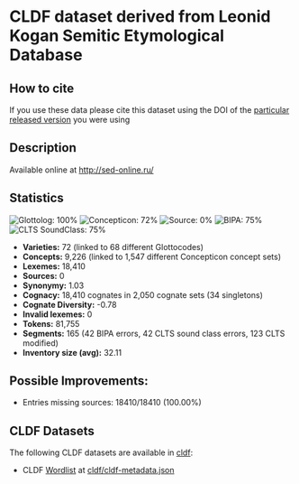# CLDF dataset derived from Leonid Kogan Semitic Etymological Database

## How to cite

If you use these data please cite
this dataset using the DOI of the [particular released version](../../releases/) you were using

## Description


Available online at http://sed-online.ru/

## Statistics


![Glottolog: 100%](https://img.shields.io/badge/Glottolog-100%25-brightgreen.svg "Glottolog: 100%")
![Concepticon: 72%](https://img.shields.io/badge/Concepticon-72%25-yellow.svg "Concepticon: 72%")
![Source: 0%](https://img.shields.io/badge/Source-0%25-red.svg "Source: 0%")
![BIPA: 75%](https://img.shields.io/badge/BIPA-75%25-yellow.svg "BIPA: 75%")
![CLTS SoundClass: 75%](https://img.shields.io/badge/CLTS%20SoundClass-75%25-yellow.svg "CLTS SoundClass: 75%")

- **Varieties:** 72 (linked to 68 different Glottocodes)
- **Concepts:** 9,226 (linked to 1,547 different Concepticon concept sets)
- **Lexemes:** 18,410
- **Sources:** 0
- **Synonymy:** 1.03
- **Cognacy:** 18,410 cognates in 2,050 cognate sets (34 singletons)
- **Cognate Diversity:** -0.78
- **Invalid lexemes:** 0
- **Tokens:** 81,755
- **Segments:** 165 (42 BIPA errors, 42 CLTS sound class errors, 123 CLTS modified)
- **Inventory size (avg):** 32.11

## Possible Improvements:



- Entries missing sources: 18410/18410 (100.00%)

## CLDF Datasets

The following CLDF datasets are available in [cldf](cldf):

- CLDF [Wordlist](https://github.com/cldf/cldf/tree/master/modules/Wordlist) at [cldf/cldf-metadata.json](cldf/cldf-metadata.json)